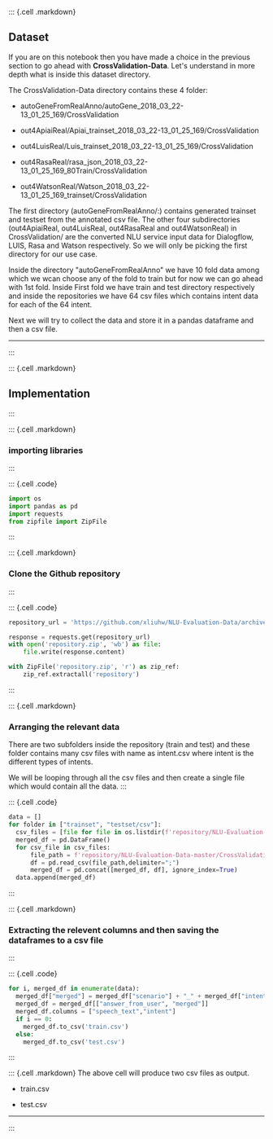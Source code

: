 ::: {.cell .markdown}
## Dataset

If you are on this notebook then you have made a choice in the previous section to go ahead with **CrossValidation-Data**.
Let's understand in more depth what is inside this dataset directory.

The CrossValidation-Data directory contains these 4 folder:


- autoGeneFromRealAnno/autoGene_2018_03_22-13_01_25_169/CrossValidation

- out4ApiaiReal/Apiai_trainset_2018_03_22-13_01_25_169/CrossValidation

- out4LuisReal/Luis_trainset_2018_03_22-13_01_25_169/CrossValidation

- out4RasaReal/rasa_json_2018_03_22-13_01_25_169_80Train/CrossValidation

- out4WatsonReal/Watson_2018_03_22-13_01_25_169_trainset/CrossValidation


The first directory (autoGeneFromRealAnno/:) contains generated trainset and testset from the annotated csv file. The other four subdirectories (out4ApiaiReal, out4LuisReal, out4RasaReal and out4WatsonReal) in CrossValidation/ are the converted NLU service input data for Dialogflow, LUIS, Rasa and Watson respectively. So we will only be picking the first directory for our use case.

Inside the directory "autoGeneFromRealAnno" we have 10 fold data among which we wcan choose any of the fold to train but for now we can go ahead with 1st fold. Inside First fold we have train and test directory respectively and inside the repositories we have 64 csv files which contains intent data for each of the 64 intent.

Next we will try to collect the data and store it in a pandas dataframe and then a csv file.


***
:::

::: {.cell .markdown}
## Implementation

:::

::: {.cell .markdown}
### importing libraries
:::

::: {.cell .code}
``` python
import os
import pandas as pd
import requests
from zipfile import ZipFile
```
:::

::: {.cell .markdown}
### Clone the Github repository
:::

::: {.cell .code}
``` python
repository_url = 'https://github.com/xliuhw/NLU-Evaluation-Data/archive/refs/heads/master.zip'

response = requests.get(repository_url)
with open('repository.zip', 'wb') as file:
    file.write(response.content)

with ZipFile('repository.zip', 'r') as zip_ref:
    zip_ref.extractall('repository')
```
:::

::: {.cell .markdown}
### Arranging the relevant data

There are two subfolders inside the repository (train and test) and these folder contains many csv files with name as intent.csv where intent is the different types of intents.

We will be looping through all the csv files and then create a single file which would contain all the data.
:::

::: {.cell .code}
``` python
data = []
for folder in ["trainset", "testset/csv"]:
  csv_files = [file for file in os.listdir(f'repository/NLU-Evaluation-Data-master/CrossValidation/autoGeneFromRealAnno/autoGene_2018_03_22-13_01_25_169/CrossValidation/KFold_1/{folder}') if file.endswith('.csv')]
  merged_df = pd.DataFrame()
  for csv_file in csv_files:
      file_path = f'repository/NLU-Evaluation-Data-master/CrossValidation/autoGeneFromRealAnno/autoGene_2018_03_22-13_01_25_169/CrossValidation/KFold_1/{folder}' '/' + csv_file
      df = pd.read_csv(file_path,delimiter=";")
      merged_df = pd.concat([merged_df, df], ignore_index=True)
  data.append(merged_df)
```
:::

::: {.cell .markdown}
### Extracting the relevent columns and then saving the dataframes to a csv file
:::

::: {.cell .code}
``` python
for i, merged_df in enumerate(data):
  merged_df["merged"] = merged_df["scenario"] + "_" + merged_df["intent"]
  merged_df = merged_df[["answer_from_user", "merged"]]
  merged_df.columns = ["speech_text","intent"]
  if i == 0:
    merged_df.to_csv('train.csv')
  else:
    merged_df.to_csv('test.csv')
```
:::

::: {.cell .markdown}
The above cell will produce two csv files as output.

-   train.csv

-   test.csv

***
:::



